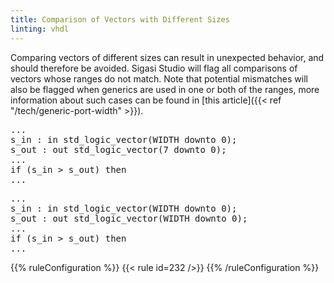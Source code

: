 ```yaml
---
title: Comparison of Vectors with Different Sizes
linting: vhdl
---
```


Comparing vectors of different sizes can result in unexpected behavior, and should therefore be avoided. Sigasi Studio will flag all comparisons of vectors whose ranges do not match. Note that potential mismatches will also be flagged when generics are used in one or both of the ranges, more information about such cases can be found in [this article]({{< ref "/tech/generic-port-width" >}}).

<pre>
...
s_in : in std_logic_vector(WIDTH downto 0);
s_out : out std_logic_vector(7 downto 0);
...
if (s_in <span class="warning">></span> s_out) then
...
</pre>

<pre>
...
s_in : in std_logic_vector(WIDTH downto 0);
s_out : out std_logic_vector(<span class="goodcode">WIDTH</span> downto 0);
...
if (s_in > s_out) then
...
</pre>

{{% ruleConfiguration %}}
{{< rule id=232 />}}
{{% /ruleConfiguration %}}
